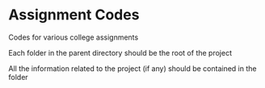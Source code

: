 # Assignment Codes
Codes for various college assignments

Each folder in the parent directory should be the root of the project

All the information related to the project (if any) should be contained in the folder
